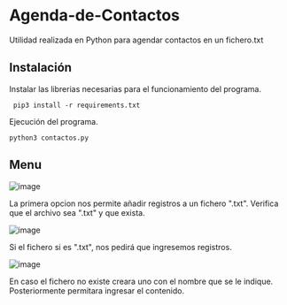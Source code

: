 # Agenda-de-Contactos
Utilidad realizada en Python para agendar contactos en un fichero.txt
## Instalación
Instalar las librerias necesarias para el funcionamiento del programa.
```python3
 pip3 install -r requirements.txt
```
Ejecución del programa.

```python3
python3 contactos.py
```

## Menu 
![image](https://github.com/Secwj/Agenda-de-Contactos/assets/134982179/7f0dbe38-2762-401f-9f21-4bbcd5659859)

La primera opcion nos permite añadir registros a un fichero ".txt". Verifica que el archivo sea ".txt" y que exista.

![image](https://github.com/Secwj/Agenda-de-Contactos/assets/134982179/17b6d332-4b48-456d-ae0e-9032fbb83e09)

Si el fichero si es ".txt", nos pedirá que ingresemos registros.

![image](https://github.com/Secwj/Agenda-de-Contactos/assets/134982179/49ce9983-2bc2-420a-b8fc-7fa2f8c7a162)


En caso el fichero no existe creara uno con el nombre que se le indique. Posteriormente permitara ingresar el contenido.
